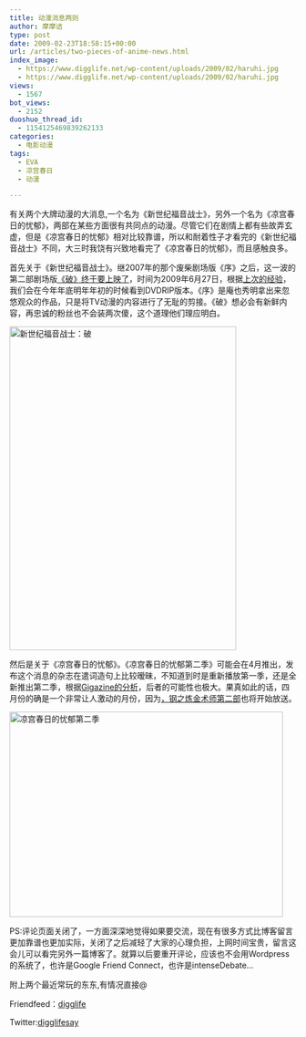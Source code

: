 ```yaml
---
title: 动漫消息两则
author: 摩摩诘
type: post
date: 2009-02-23T18:58:15+00:00
url: /articles/two-pieces-of-anime-news.html
index_image:
  - https://www.digglife.net/wp-content/uploads/2009/02/haruhi.jpg
  - https://www.digglife.net/wp-content/uploads/2009/02/haruhi.jpg
views:
  - 1567
bot_views:
  - 2152
duoshuo_thread_id:
  - 1154125469839262133
categories:
  - 电影动漫
tags:
  - EVA
  - 凉宫春日
  - 动漫

---
```

有关两个大牌动漫的大消息,一个名为《新世纪福音战士》，另外一个名为《凉宫春日的忧郁》，两部在某些方面很有共同点的动漫。尽管它们在剧情上都有些故弄玄虚，但是《凉宫春日的忧郁》相对比较靠谱，所以和耐着性子才看完的《新世纪福音战士》不同，大三时我饶有兴致地看完了《凉宫春日的忧郁》，而且感触良多。

<!--more-->

首先关于《新世纪福音战士》。继2007年的那个废柴剧场版《序》之后，这一波的第二部剧场版<a href="http://www.evangelion.co.jp/" target="_blank">《破》终于要上映了</a>，时间为2009年6月27日，根据<a href="http://www.verycd.com/topics/266403/" target="_blank">上次的经验</a>，我们会在今年年底明年年初的时候看到DVDRIP版本。《序》是庵也秀明拿出来忽悠观众的作品，只是将TV动漫的内容进行了无耻的剪接。《破》想必会有新鲜内容，再忠诚的粉丝也不会装两次傻，这个道理他们理应明白。

<img class="alignnone size-full wp-image-2925" title="新世纪福音战士：破" src="http://digglife.qiniudn.com/wp-content/uploads/2009/02/eva.png" alt="新世纪福音战士：破" width="398" height="568" />

然后是关于《凉宫春日的忧郁》。《凉宫春日的忧郁第二季》可能会在4月推出，发布这个消息的杂志在遣词造句上比较暧昧，不知道到时是重新播放第一季，还是全新推出第二季，根据<a href="http://gigazine.net/index.php?/news/comments/20090209_haruhi_2nd_expect/" target="_blank">Gigazine的分析</a>，后者的可能性也极大。果真如此的话，四月份的确是一个非常让人激动的月份，因为<a title="钢之炼金术师TV动画第二部2009年4月开始放送" href="https://www.digglife.net/articles/fullmetal-alchemist-new-series.html" target="_blank">，钢之炼金术师第二部</a>也将开始放送。

<img class="alignnone size-full wp-image-2926" title="凉宫春日的忧郁第二季" src="http://digglife.qiniudn.com/wp-content/uploads/2009/02/haruhi_2nd.jpg" alt="凉宫春日的忧郁第二季" width="480" height="360" />

PS:评论页面关闭了，一方面深深地觉得如果要交流，现在有很多方式比博客留言更加靠谱也更加实际，关闭了之后减轻了大家的心理负担，上网时间宝贵，留言这会儿可以看完另外一篇博客了。就算以后要重开评论，应该也不会用Wordpress的系统了，也许是Google Friend Connect，也许是intenseDebate&#8230;

附上两个最近常玩的东东,有情况直接@

Friendfeed：<a href="http://friendfeed.com/digglife" target="_blank">digglife</a>

Twitter:[digglifesay][1]

 [1]: http://twitter.com/digglifesay